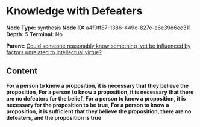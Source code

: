 # Knowledge with Defeaters

**Node Type:** synthesis
**Node ID:** a4f0ff87-1386-449c-827e-e6e39d6ee311
**Depth:** 5
**Terminal:** No

**Parent:** [Could someone reasonably know something, yet be influenced by factors unrelated to intellectual virtue?](could-someone-reasonably-know-something-yet-be-influenced-by-factors-unrelated-to-intellectual-virtue-antithesis-d73503a1-ed11-408f-86c7-5863cfc49e49.md)

## Content

**For a person to know a proposition, it is necessary that they believe the proposition**, **For a person to know a proposition, it is necessary that there are no defeaters for the belief**, **For a person to know a proposition, it is necessary for the proposition to be true**, **For a person to know a proposition, it is sufficient that they believe the proposition, there are no defeaters, and the proposition is true**
